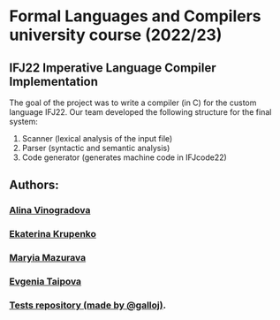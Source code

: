 # Formal Languages and Compilers university course (2022/23)
## IFJ22 Imperative Language Compiler Implementation 

The goal of the project was to write a compiler (in C) for the custom language IFJ22.
Our team developed the following structure for the final system:
1) Scanner (lexical analysis of the input file)
2) Parser (syntactic and semantic analysis)
3) Code generator (generates machine code in IFJcode22)

## Authors:
### [Alina Vinogradova](https://github.com/jsemaljaa)
### [Ekaterina Krupenko](https://github.com/sirotka)
### [Maryia Mazurava](https://github.com/maryia-mazurava)
### [Evgenia Taipova](https://github.com/evgenia-taipova)

### [Tests repository (made by @galloj)](https://github.com/galloj/IFJ22_Tester).
